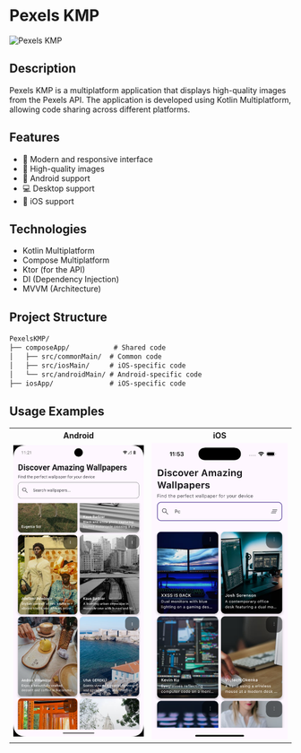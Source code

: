 # Pexels KMP

![Pexels KMP](docs/desktop.png)

## Description

Pexels KMP is a multiplatform application that displays high-quality images from the Pexels API. The application is developed using Kotlin Multiplatform, allowing code sharing across different platforms.

## Features

- 📱 Modern and responsive interface
- 🎨 High-quality images
- 📱 Android support
- 💻 Desktop support
- 📱 iOS support

## Technologies

- Kotlin Multiplatform
- Compose Multiplatform
- Ktor (for the API)
- DI (Dependency Injection)
- MVVM (Architecture)

## Project Structure

```
PexelsKMP/
├── composeApp/           # Shared code
│   ├── src/commonMain/  # Common code
│   ├── src/iosMain/     # iOS-specific code
│   └── src/androidMain/ # Android-specific code
├── iosApp/              # iOS-specific code
```

## Usage Examples

<table>
  <tr>
    <th>Android</th>
    <th>iOS</th>
  </tr>
  <tr>
    <td><img src="docs/android.png" width="280"></td>
    <td><img src="docs/ios.png" width="300"></td>
  </tr>
</table>

